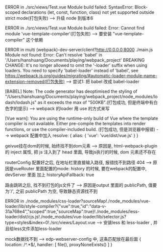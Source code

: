  ERROR in ./src/views/Test.vue
Module build failed: SyntaxError: Block-scoped declarations (let, const, function, class) not yet supported outside strict mode(打包失败)
--> 升级 node 到版本6 

ERROR in ./src/views/Test.vue
Module build failed: Error: Cannot find module 'vue-template-compiler'(打包失败)
--> 要安装 "vue-template-compiler" 这个依赖

ERROR in multi (webpack)-dev-server/client?http://0.0.0.0:8000 ./main.js
Module not found: Error: Can't resolve 'babel' in '/Users/hanshuang/Documents/playing/webpack_project'
BREAKING CHANGE: It's no longer allowed to omit the '-loader' suffix when using loaders.
                 You need to specify 'babel-loader' instead of 'babel',
                 see https://webpack.js.org/guides/migrating/#automatic-loader-module-name-extension-removed(打包失败)
--> 尝试1: 把 babel 改成 babel-loader

[BABEL] Note: The code generator has deoptimised the styling of "/Users/hanshuang/Documents/playing/webpack_project/node_modules/lodash/lodash.js" as it exceeds the max of "500KB".(打包成功, 但是终端中有白色字的提示)
--> webpack 的loader 用 use 的方式来写

[Vue warn]: You are using the runtime-only build of Vue where the template compiler is not available. Either pre-compile the templates into render functions, or use the compiler-included build. (打包成功, 但是浏览器中报错)
--> webpack 配置中加入
resolve: {
	alias: {
		'vue': 'vue/dist/vue.js'
	}
}

geivue挂在dom的时候, 始终找不到dom元素
--> 原因是, html-webpack-plugin 的 inject 属性, 把 js 注入到了 head 里面, 导致js执行的时候, dom 元素还不存在

routerConfig 配置好之后, 在地址栏里直接输入路径, 报错找不到路径 404 
--> 原因是vueRouter 里面配置的mode: history 的时候, 要在webpack的配置中, devServer 里面 加上 historyApiFallback: true

路由跳转之后, 找不到打包的js文件了
--> 原因是output 里面的 publicPath, 值要为'/', 之前 publicPath 为空, 导致静态资源找不到

ERROR in ./node_modules/css-loader?sourceMap!./node_modules/vue-loader/lib/style-compiler?{"vue":true,"id":"data-v-31a768e4","scoped":true,"sourceMap":true}!./node_modules/less-loader/dist/cjs.js!./node_modules/vue-loader/lib/selector.js?type=styles&index=0!./src/views/Layout.vue
--> 安装less 和 less-loader , 并且给less文件添加less-loader

mock数据找不到
--> edp-webserver-config 中, 这条匹配放在最后面
{
    location: /^.*$/,
    handler: [
        file(),
        proxyNoneExists()
    ]
}
